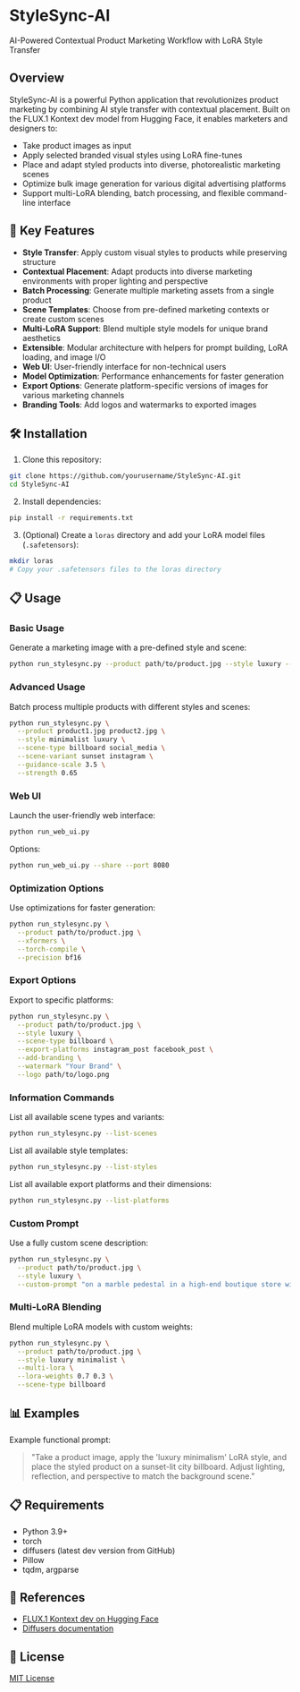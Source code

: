# StyleSync-AI

AI-Powered Contextual Product Marketing Workflow with LoRA Style Transfer

## Overview

StyleSync-AI is a powerful Python application that revolutionizes product marketing by combining AI style transfer with contextual placement. Built on the FLUX.1 Kontext dev model from Hugging Face, it enables marketers and designers to:

- Take product images as input
- Apply selected branded visual styles using LoRA fine-tunes
- Place and adapt styled products into diverse, photorealistic marketing scenes
- Optimize bulk image generation for various digital advertising platforms
- Support multi-LoRA blending, batch processing, and flexible command-line interface

## 🎯 Key Features

- **Style Transfer**: Apply custom visual styles to products while preserving structure
- **Contextual Placement**: Adapt products into diverse marketing environments with proper lighting and perspective
- **Batch Processing**: Generate multiple marketing assets from a single product
- **Scene Templates**: Choose from pre-defined marketing contexts or create custom scenes
- **Multi-LoRA Support**: Blend multiple style models for unique brand aesthetics
- **Extensible**: Modular architecture with helpers for prompt building, LoRA loading, and image I/O
- **Web UI**: User-friendly interface for non-technical users
- **Model Optimization**: Performance enhancements for faster generation
- **Export Options**: Generate platform-specific versions of images for various marketing channels
- **Branding Tools**: Add logos and watermarks to exported images

## 🛠 Installation

1. Clone this repository:
```bash
git clone https://github.com/yourusername/StyleSync-AI.git
cd StyleSync-AI
```

2. Install dependencies:
```bash
pip install -r requirements.txt
```

3. (Optional) Create a `loras` directory and add your LoRA model files (`.safetensors`):
```bash
mkdir loras
# Copy your .safetensors files to the loras directory
```

## 📋 Usage

### Basic Usage

Generate a marketing image with a pre-defined style and scene:

```bash
python run_stylesync.py --product path/to/product.jpg --style luxury --scene-type billboard --scene-variant sunset
```

### Advanced Usage

Batch process multiple products with different styles and scenes:

```bash
python run_stylesync.py \
  --product product1.jpg product2.jpg \
  --style minimalist luxury \
  --scene-type billboard social_media \
  --scene-variant sunset instagram \
  --guidance-scale 3.5 \
  --strength 0.65
```

### Web UI

Launch the user-friendly web interface:

```bash
python run_web_ui.py
```

Options:
```bash
python run_web_ui.py --share --port 8080
```

### Optimization Options

Use optimizations for faster generation:

```bash
python run_stylesync.py \
  --product path/to/product.jpg \
  --xformers \
  --torch-compile \
  --precision bf16
```

### Export Options

Export to specific platforms:

```bash
python run_stylesync.py \
  --product path/to/product.jpg \
  --style luxury \
  --scene-type billboard \
  --export-platforms instagram_post facebook_post \
  --add-branding \
  --watermark "Your Brand" \
  --logo path/to/logo.png
```

### Information Commands

List all available scene types and variants:

```bash
python run_stylesync.py --list-scenes
```

List all available style templates:

```bash
python run_stylesync.py --list-styles
```

List all available export platforms and their dimensions:

```bash
python run_stylesync.py --list-platforms
```

### Custom Prompt

Use a fully custom scene description:

```bash
python run_stylesync.py \
  --product path/to/product.jpg \
  --style luxury \
  --custom-prompt "on a marble pedestal in a high-end boutique store with soft, warm lighting"
```

### Multi-LoRA Blending

Blend multiple LoRA models with custom weights:

```bash
python run_stylesync.py \
  --product path/to/product.jpg \
  --style luxury minimalist \
  --multi-lora \
  --lora-weights 0.7 0.3 \
  --scene-type billboard
```

## 📊 Examples

Example functional prompt:
> "Take a product image, apply the 'luxury minimalism' LoRA style, and place the styled product on a sunset-lit city billboard. Adjust lighting, reflection, and perspective to match the background scene."

## 📋 Requirements

- Python 3.9+
- torch
- diffusers (latest dev version from GitHub)
- Pillow
- tqdm, argparse

## 🔗 References

- [FLUX.1 Kontext dev on Hugging Face](https://huggingface.co/black-forest-labs/FLUX.1-Kontext-dev)
- [Diffusers documentation](https://huggingface.co/docs/diffusers/index)

## 📄 License

[MIT License](LICENSE)